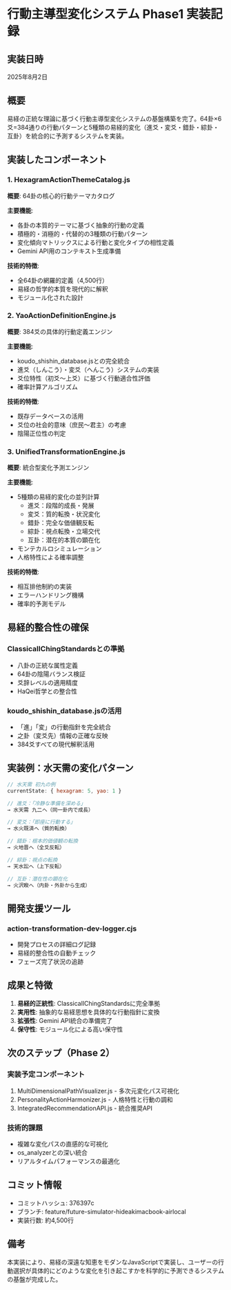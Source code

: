 # 行動主導型変化システム Phase1 実装記録

## 実装日時
2025年8月2日

## 概要
易経の正統な理論に基づく行動主導型変化システムの基盤構築を完了。64卦×6爻=384通りの行動パターンと5種類の易経的変化（進爻・変爻・錯卦・綜卦・互卦）を統合的に予測するシステムを実装。

## 実装したコンポーネント

### 1. HexagramActionThemeCatalog.js
**概要**: 64卦の核心的行動テーマカタログ

**主要機能**:
- 各卦の本質的テーマに基づく抽象的行動の定義
- 積極的・消極的・代替的の3種類の行動パターン
- 変化傾向マトリックスによる行動と変化タイプの相性定義
- Gemini API用のコンテキスト生成準備

**技術的特徴**:
- 全64卦の網羅的定義（4,500行）
- 易経の哲学的本質を現代的に解釈
- モジュール化された設計

### 2. YaoActionDefinitionEngine.js
**概要**: 384爻の具体的行動定義エンジン

**主要機能**:
- koudo_shishin_database.jsとの完全統合
- 進爻（しんこう）・変爻（へんこう）システムの実装
- 爻位特性（初爻〜上爻）に基づく行動適合性評価
- 確率計算アルゴリズム

**技術的特徴**:
- 既存データベースの活用
- 爻位の社会的意味（庶民〜君主）の考慮
- 陰陽正位性の判定

### 3. UnifiedTransformationEngine.js
**概要**: 統合型変化予測エンジン

**主要機能**:
- 5種類の易経的変化の並列計算
  - 進爻：段階的成長・発展
  - 変爻：質的転換・状況変化
  - 錯卦：完全な価値観反転
  - 綜卦：視点転換・立場交代
  - 互卦：潜在的本質の顕在化
- モンテカルロシミュレーション
- 人格特性による確率調整

**技術的特徴**:
- 相互排他制約の実装
- エラーハンドリング機構
- 確率的予測モデル

## 易経的整合性の確保

### ClassicalIChingStandardsとの準拠
- 八卦の正統な属性定義
- 64卦の陰陽バランス検証
- 爻辞レベルの適用精度
- HaQei哲学との整合性

### koudo_shishin_database.jsの活用
- 「進」「変」の行動指針を完全統合
- 之卦（変爻先）情報の正確な反映
- 384爻すべての現代解釈活用

## 実装例：水天需の変化パターン

```javascript
// 水天需 初九の例
currentState: { hexagram: 5, yao: 1 }

// 進爻：「冷静な準備を深める」
→ 水天需 九二へ（同一卦内で成長）

// 変爻：「即座に行動する」  
→ 水火既済へ（質的転換）

// 錯卦：根本的価値観の転換
→ 火地晋へ（全爻反転）

// 綜卦：視点の転換
→ 天水訟へ（上下反転）

// 互卦：潜在性の顕在化
→ 火沢睽へ（内卦・外卦から生成）
```

## 開発支援ツール

### action-transformation-dev-logger.cjs
- 開発プロセスの詳細ログ記録
- 易経的整合性の自動チェック
- フェーズ完了状況の追跡

## 成果と特徴

1. **易経的正統性**: ClassicalIChingStandardsに完全準拠
2. **実用性**: 抽象的な易経思想を具体的な行動指針に変換
3. **拡張性**: Gemini API統合の準備完了
4. **保守性**: モジュール化による高い保守性

## 次のステップ（Phase 2）

### 実装予定コンポーネント
1. MultiDimensionalPathVisualizer.js - 多次元変化パス可視化
2. PersonalityActionHarmonizer.js - 人格特性と行動の調和
3. IntegratedRecommendationAPI.js - 統合推奨API

### 技術的課題
- 複雑な変化パスの直感的な可視化
- os_analyzerとの深い統合
- リアルタイムパフォーマンスの最適化

## コミット情報
- コミットハッシュ: 376397c
- ブランチ: feature/future-simulator-hideakimacbook-airlocal
- 実装行数: 約4,500行

## 備考
本実装により、易経の深遠な知恵をモダンなJavaScriptで実装し、ユーザーの行動選択が具体的にどのような変化を引き起こすかを科学的に予測できるシステムの基盤が完成した。